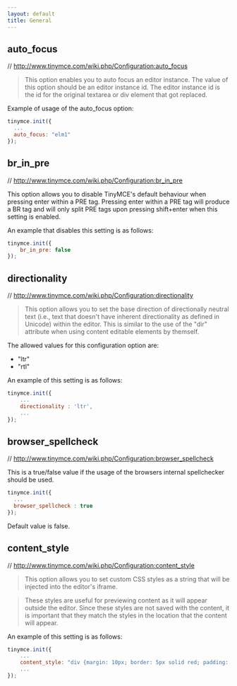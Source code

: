 ```yaml
---
layout: default
title: General
---
```


## auto_focus

// http://www.tinymce.com/wiki.php/Configuration:auto_focus

> This option enables you to auto focus an editor instance. The value of this option should be an editor instance id. The editor instance id is the id for the original textarea or div element that got replaced.

Example of usage of the auto_focus option:

```js
tinymce.init({
  ...
  auto_focus: "elm1"
});
```

## br_in_pre

// http://www.tinymce.com/wiki.php/Configuration:br_in_pre

This option allows you to disable TinyMCE's default behaviour when pressing enter within a PRE tag. Pressing enter within a PRE tag will produce a BR tag and will only split PRE tags upon pressing shift+enter when this setting is enabled.

An example that disables this setting is as follows:

```js
tinymce.init({
    br_in_pre: false
});
```


## directionality

// http://www.tinymce.com/wiki.php/Configuration:directionality

> This option allows you to set the base direction of directionally neutral text (i.e., text that doesn't have inherent directionality as defined in Unicode) within the editor. This is similar to the use of the "dir" attribute when using content editable elements by themself.

The allowed values for this configuration option are:

* "ltr"
* "rtl"

An example of this setting is as follows:

```js
tinymce.init({
    ...
    directionality : 'ltr',
    ...
});
```

## browser_spellcheck

// http://www.tinymce.com/wiki.php/Configuration:browser_spellcheck

This is a true/false value if the usage of the browsers internal spellchecker should be used.

```js
tinymce.init({
  ...
  browser_spellcheck : true
});
```

Default value is false.


## content_style

// http://www.tinymce.com/wiki.php/Configuration:content_style

> This option allows you to set custom CSS styles as a string that will be injected into the editor's iframe.

> These styles are useful for previewing content as it will appear outside the editor. Since these styles are not saved with the content, it is important that they match the styles in the location that the content will appear.

An example of this setting is as follows:

```js
tinymce.init({
    ...
    content_style: "div {margin: 10px; border: 5px solid red; padding: 3px}",
    ...
});
```
